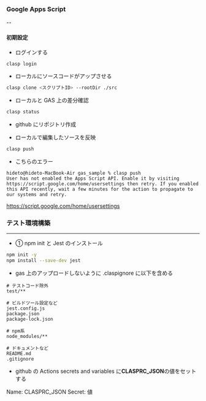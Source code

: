 ### Google Apps Script

--

#### 初期設定

- ログインする

```bash
clasp login
```

- ローカルにソースコードがアップさせる

```bash
clasp clone <スクリプトID> --rootDir ./src
```

- ローカルと GAS 上の差分確認

```bash
clasp status
```

- github にリポジトリ作成

- ローカルで編集したソースを反映

```bash
clasp push
```

- こちらのエラー

```text
hideto@hideto-MacBook-Air gas_sample % clasp push
User has not enabled the Apps Script API. Enable it by visiting https://script.google.com/home/usersettings then retry. If you enabled this API recently, wait a few minutes for the action to propagate to our systems and retry.
```

https://script.google.com/home/usersettings

### テスト環境構築

---

- ① npm init と Jest のインストール

```bash
npm init -y
npm install --save-dev jest
```

- gas 上のアップロードしないように .claspignore に以下を含める

```text
# テストコード除外
test/**

# ビルドツール設定など
jest.config.js
package.json
package-lock.json

# npm系
node_modules/**

# ドキュメントなど
README.md
.gitignore
```

- github の Actions secrets and variables に**CLASPRC_JSON**の値をセットする

Name: CLASPRC_JSON
Secret: 値

